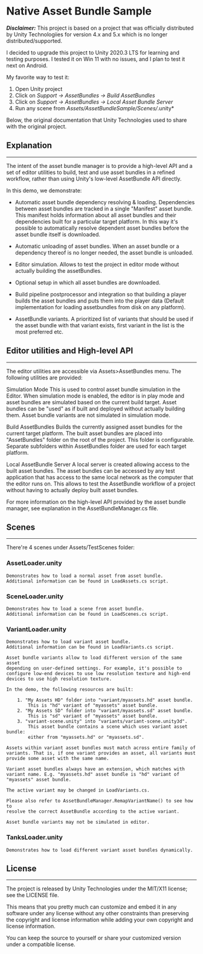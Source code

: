 # Native Asset Bundle Sample 

***Disclaimer:*** This project is based on a project that was officially distributed by Unity Technologiies for version 4.x and 5.x which is no longer distributed/supported.

I decided to upgrade this project to Unity 2020.3 LTS for learning and testing purposes. I tested it on Win 11 with no issues, and I plan to test it next on Android.

My favorite way to test it:
1. Open Unity project
2. Click on *Support -> AssetBundles -> Build AssetBundles*
3. Click on *Support -> AssetBundles -> Local Asset Bundle Server*
4. Run any scene from *Assets/AssetBundleSample/Scenes/*.unity*

Below, the original documentation that Unity Technologies used to share with the original project.

## Explanation
-----------

The intent of the asset bundle manager is to provide a high-level API and a set
of editor utilities to build, test and use asset bundles in a refined workflow,
rather than using Unity's low-level AssetBundle API directly.

In this demo, we demonstrate:

- Automatic asset bundle dependency resolving & loading.
  Dependencies between asset bundles are tracked in a single "Manifest" asset
  bundle. This manifest holds information about all asset bundles and their
  dependencies built for a particular target platform. In this way it's possible
  to automatically resolve dependent asset bundles before the asset bundle itself
  is downloaded.

- Automatic unloading of asset bundles. When an asset bundle or a dependency
  thereof is no longer needed, the asset bundle is unloaded.

- Editor simulation. Allows to test the project in editor mode without actually
  building the assetBundles.

- Optional setup in which all asset bundles are downloaded.

- Build pipeline postprocessor and integration so that building a player builds
  the asset bundles and puts them into the player data (Default implementation for
  loading assetbundles from disk on any platform).

- AssetBundle variants. A prioritized list of variants that should be used if the
  asset bundle with that variant exists, first variant in the list is the most
  preferred etc.

## Editor utilities and High-level API
-----------------------------------

The editor utilities are accessible via Assets>AssetBundles menu. The following
utilities are provided:

Simulation Mode
    This is used to control asset bundle simulation in the Editor.
    When simulation mode is enabled, the editor is in play mode and asset
    bundles are simulated based on the current build target. Asset bundles
    can be "used" as if built and deployed without actually building them.
    Asset bundle variants are not simulated in simulation mode.

Build AssetBundles
    Builds the currently assigned asset bundles for the current target platform.
    The built asset bundles are placed into "AssetBundles" folder on the root
    of the project. This folder is configurable. Separate subfolders within
    AssetBundles folder are used for each target platform.

Local AssetBundle Server
    A local server is created allowing access to the built asset bundles. The
    asset bundles can be accessed by any test application that has access to
    the same local network as the computer that the editor runs on. This allows
    to test the AssetBundle workflow  of a project without having to actually
    deploy built asset bundles.

For more information on the high-level API provided by the asset bundle manager,
see explanation in the AssetBundleManager.cs file.

## Scenes
------

There're 4 scenes under Assets/TestScenes folder:

### AssetLoader.unity

    Demonstrates how to load a normal asset from asset bundle.
    Additional information can be found in LoadAssets.cs script.

###  SceneLoader.unity

    Demonstrates how to load a scene from asset bundle.
    Additional information can be found in LoadScenes.cs script.

###  VariantLoader.unity

    Demonstrates how to load variant asset bundle.
    Additional information can be found in LoadVariants.cs script.

    Asset bundle variants allow to load different version of the same asset
    depending on user-defined settings. For example, it's possible to
    configure low-end devices to use low resolution texture and high-end
    devices to use high resolution texture.

    In the demo, the following resources are built:

        1. "My Assets HD" folder into "variant/myassets.hd" asset bundle.
            This is "hd" variant of "myassets" asset bundle.
        2. "My Assets SD" folder into "variant/myassets.sd" asset bundle.
            This is "sd" variant of "myassets" asset bundle.
        3. "variant-scene.unity" into "variants/variant-scene.unity3d".
            This asset bundle contains a scene which uses variant asset bundle:
            either from "myassets.hd" or "myassets.sd".

    Assets within variant asset bundles must match across entire family of
    variants. That is, if one variant provides an asset, all variants must
    provide some asset with the same name.

    Variant asset bundles always have an extension, which matches with
    variant name. E.g. "myassets.hd" asset bundle is "hd" variant of
    "myassets" asset bundle.

    The active variant may be changed in LoadVariants.cs.

    Please also refer to AssetBundleManager.RemapVariantName() to see how to
    resolve the correct AssetBundle according to the active variant.

    Asset bundle variants may not be simulated in editor.

###  TanksLoader.unity

    Demonstrates how to load different variant asset bundles dynamically.

## License
-------

The project is released by Unity Technologies under the MIT/X11 license; see the
LICENSE file.

This means that you pretty much can customize and embed it in any software under
any license without any other constraints than preserving the copyright and
license information while adding your own copyright and license information.

You can keep the source to yourself or share your customized version under a
compatible license.
